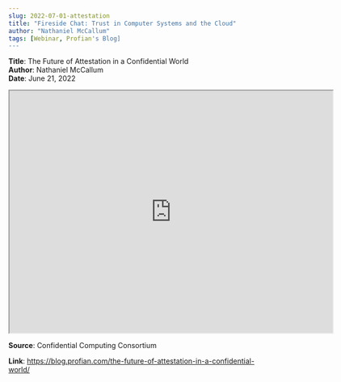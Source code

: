```yaml
---
slug: 2022-07-01-attestation
title: "Fireside Chat: Trust in Computer Systems and the Cloud"  
author: "Nathaniel McCallum"
tags: [Webinar, Profian's Blog]
---
```


**Title**: The Future of Attestation in a Confidential World  
**Author**: Nathaniel McCallum  
**Date**: June 21, 2022   
  
<iframe src="https://www.youtube.com/watch?v=2TsyzSY5bPs" height="480" width="640" allowFullScreen></iframe>


**Source**: Confidential Computing Consortium

**Link**: https://blog.profian.com/the-future-of-attestation-in-a-confidential-world/